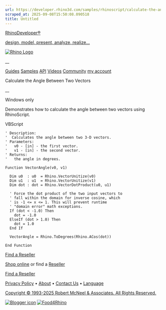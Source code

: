 ```yaml
---
url: https://developer.rhino3d.com/samples/rhinoscript/calculate-the-angle-between-two-vectors/
scraped_at: 2025-09-08T15:50:08.090518
title: Untitled
---
```


[RhinoDeveloper®](/)

[design, model, present, analyze, realize...](/)

[![Rhino Logo](https://developer.rhino3d.com/images/rhinodevlogo.png)](/)

__

[Guides](https://developer.rhino3d.com/guides)
[Samples](https://developer.rhino3d.com/samples)
[API](https://developer.rhino3d.com/api)
[Videos](https://developer.rhino3d.com/videos)
[Community](https://discourse.mcneel.com/c/rhino-developer) [my account
](https://www.rhino3d.com/my-account/ "Manage your account, licenses, and
teams")

Calculate the Angle Between Two Vectors

__

Windows only

Demonstrates how to calculate the angle between two vectors using RhinoScript.

VBScript

    
    
    ' Description:
    '  Calculates the angle between two 3-D vectors.
    ' Parameters:
    '   v0 - [in] - the first vector.
    '   v1 - [in] - the second vector.
    ' Returns:
    '   the angle in degrees.
    
    Function VectorAngle(v0, v1)
    
      Dim u0  : u0  = Rhino.VectorUnitize(v0)
      Dim u1  : u1  = Rhino.VectorUnitize(v1)  
      Dim dot : dot = Rhino.VectorDotProduct(u0, u1)
    
      ' Force the dot product of the two input vectors to
      ' fall within the domain for inverse cosine, which
      ' is -1 <= x <= 1. This will prevent runtime
      ' "domain error" math exceptions.
      If (dot < -1.0) Then
        dot = -1.0
      ElseIf (dot > 1.0) Then
        dot = 1.0
      End If
    
      VectorAngle = Rhino.ToDegrees(Rhino.ACos(dot))
    
    End Function
    

  

[Find a Reseller](https://www.rhino3d.com/sales)

[Shop online](https://www.rhino3d.com/store) or find a
[Reseller](https://www.rhino3d.com/sales)

[Find a Reseller](https://www.rhino3d.com/sales)

[Privacy Policy](https://www.rhino3d.com/privacy) •
[About](https://www.rhino3d.com/mcneel/about) • [Contact
Us](https://www.rhino3d.com/mcneel/contact) • [
Language](https://www.rhino3d.com/language "Change to a different region or
language")

[Copyright © 1993-2025 Robert McNeel & Associates. All Rights
Reserved.](https://www.rhino3d.com/mcneel/about)

[](https://www.facebook.com/McNeelRhinoceros/)
[](https://twitter.com/bobmcneel) [](https://www.linkedin.com/groups/75313/)
[](https://www.youtube.com/user/RhinoGuide/videos) [](https://vimeo.com/rhino)
[![Blogger
icon](https://developer.rhino3d.com/images/blogger.svg)](http://blog.rhino3d.com/)
[![Food4Rhino](https://developer.rhino3d.com/images/f4r_icon_01.svg)](https://www.food4rhino.com)

